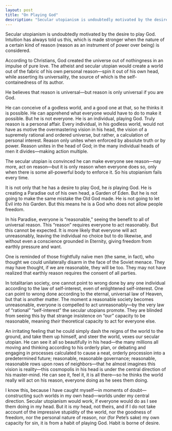 ```yaml
---
layout: post
title: "On Playing God"
description: "Secular utopianism is undoubtedly motivated by the desire to play God..."
---
```


Secular utopianism is undoubtedly motivated by the desire to play God. Intuition has always told us this, which is made stronger when the nature of a certain kind of reason (reason as an instrument of power over being) is considered.

According to Christians, God created the universe out of nothingness in an impulse of pure love. The atheist and secular utopian would create a world out of the fabric of his own personal reason—spin it out of his own head, while asserting its universality, the source of which is the self-containedness of its author.

He believes that reason is universal—but reason is only universal if you are God.

He can conceive of a godless world, and a good one at that, so he thinks it is possible. He can apprehend what everyone would have to do to make it possible. But he is not everyone. He is an individual, playing God. Truly reason is a personal affair. Every individual, in his godless world, would not have as motive the overmastering vision in his head, the vision of a supremely rational and ordered universe, but rather, a calculation of personal interest. Reason only unites when enforced by absolute truth or by power. Reason unites in the head of God; in the many individual heads of men it divides—making action multiple.

The secular utopian is convinced he can make everyone see reason—nay more, act on reason—but it is only reason when everyone does so, only when there is some all-powerful body to enforce it. So his utopianism fails every time.

It is not only that he has a desire to play God, he _is_ playing God. He is creating a Paradise out of his own head, a Garden of Eden. But he is not going to make the same mistake the Old God made. He is not going to let Evil into _his_ Garden. But this means he is a God who does not allow people freedom.

In his Paradise, everyone is “reasonable,” seeing the benefit to all of universal reason. This “reason” requires everyone to act reasonably. But this cannot be expected. It is more likely that everyone will act unreasonably, leaving the individual no choice but to do likewise, and without even a conscience grounded in Eternity, giving freedom from earthly pressure and want.

One is reminded of those frightfully naïve men (the same, in fact), who thought we could unilaterally disarm in the face of the Soviet menace. They may have thought, if we are reasonable, they will be too. They may not have realized that earthly reason requires the consent of all parties.

In totalitarian society, one cannot point to wrong done by any one individual according to the law of self-interest, even of enlightened self-interest. One can point to wrong done according to the eternal, universal law of Heaven, but that is another matter. The moment a reasonable society becomes unreasonable, everyone is compelled to act unreasonably—by the very law of “rational” “self-interest” the secular utopians promote. They are blinded from seeing this by that strange insistence on “our” capacity to be reasonable, meaning _their_ theoretical capacity to act for everyone else.

An irritating feeling that he could simply dash the reigns of the world to the ground, and take them up himself, and steer the world, vexes our secular utopian. He can see it all so beautifully in his head—the many millions all moving and thinking according to his orderly plan, or debating and engaging in processes calculated to cause a neat, orderly procession into a predetermined future; reasonable, reasonable governance; reasonable, reasonable rows upon rows of neighbors—that he almost imagines this vision is reality—this cosmopolis in his head is under the central direction of his master-mind. He can see it, feel it, it is all there—so he thinks the world really will act on his reason, everyone doing as he sees them doing.

I know this, because I have caught myself—in moments of doubt—constructing such worlds in my own head—worlds under my central direction. Secular utopianism would work, if everyone would do as I see them doing in my head. But it is _my_ head, not theirs, and if I do not take account of the impressive stupidity of the world, nor the goodness of freedom, nor the personal nature of reason, nor (for Pete’s sake) my own capacity for sin, it is from a habit of playing God. Habit is borne of desire.
